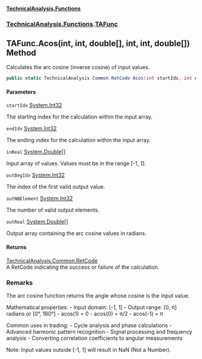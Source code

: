 #### [TechnicalAnalysis\.Functions](Atypical.TechnicalAnalysis.Functions.md 'Atypical\.TechnicalAnalysis\.Functions')
### [TechnicalAnalysis\.Functions](Atypical.TechnicalAnalysis.Functions.md#TechnicalAnalysis.Functions 'TechnicalAnalysis\.Functions').[TAFunc](TAFunc.md 'TechnicalAnalysis\.Functions\.TAFunc')

## TAFunc\.Acos\(int, int, double\[\], int, int, double\[\]\) Method

Calculates the arc cosine \(inverse cosine\) of input values\.

```csharp
public static TechnicalAnalysis.Common.RetCode Acos(int startIdx, int endIdx, in double[] inReal, ref int outBegIdx, ref int outNBElement, ref double[] outReal);
```
#### Parameters

<a name='TechnicalAnalysis.Functions.TAFunc.Acos(int,int,double[],int,int,double[]).startIdx'></a>

`startIdx` [System\.Int32](https://docs.microsoft.com/en-us/dotnet/api/System.Int32 'System\.Int32')

The starting index for the calculation within the input array\.

<a name='TechnicalAnalysis.Functions.TAFunc.Acos(int,int,double[],int,int,double[]).endIdx'></a>

`endIdx` [System\.Int32](https://docs.microsoft.com/en-us/dotnet/api/System.Int32 'System\.Int32')

The ending index for the calculation within the input array\.

<a name='TechnicalAnalysis.Functions.TAFunc.Acos(int,int,double[],int,int,double[]).inReal'></a>

`inReal` [System\.Double](https://docs.microsoft.com/en-us/dotnet/api/System.Double 'System\.Double')[\[\]](https://docs.microsoft.com/en-us/dotnet/api/System.Array 'System\.Array')

Input array of values\. Values must be in the range \[\-1, 1\]\.

<a name='TechnicalAnalysis.Functions.TAFunc.Acos(int,int,double[],int,int,double[]).outBegIdx'></a>

`outBegIdx` [System\.Int32](https://docs.microsoft.com/en-us/dotnet/api/System.Int32 'System\.Int32')

The index of the first valid output value\.

<a name='TechnicalAnalysis.Functions.TAFunc.Acos(int,int,double[],int,int,double[]).outNBElement'></a>

`outNBElement` [System\.Int32](https://docs.microsoft.com/en-us/dotnet/api/System.Int32 'System\.Int32')

The number of valid output elements\.

<a name='TechnicalAnalysis.Functions.TAFunc.Acos(int,int,double[],int,int,double[]).outReal'></a>

`outReal` [System\.Double](https://docs.microsoft.com/en-us/dotnet/api/System.Double 'System\.Double')[\[\]](https://docs.microsoft.com/en-us/dotnet/api/System.Array 'System\.Array')

Output array containing the arc cosine values in radians\.

#### Returns
[TechnicalAnalysis\.Common\.RetCode](https://docs.microsoft.com/en-us/dotnet/api/TechnicalAnalysis.Common.RetCode 'TechnicalAnalysis\.Common\.RetCode')  
A RetCode indicating the success or failure of the calculation\.

### Remarks
The arc cosine function returns the angle whose cosine is the input value\.

Mathematical properties:
\- Input domain: \[\-1, 1\]
\- Output range: \[0, π\] radians or \[0°, 180°\]
\- acos\(1\) = 0
\- acos\(0\) = π/2
\- acos\(\-1\) = π

Common uses in trading:
\- Cycle analysis and phase calculations
\- Advanced harmonic pattern recognition
\- Signal processing and frequency analysis
\- Converting correlation coefficients to angular measurements

Note: Input values outside \[\-1, 1\] will result in NaN \(Not a Number\)\.